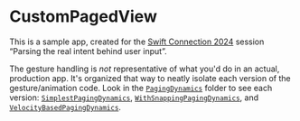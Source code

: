 # CustomPagedView

This is a sample app, created for the [Swift Connection 2024](https://swiftconnection.io/) session “Parsing the real intent behind user input”.

The gesture handling is *not* representative of what you'd do in an actual, production app. It's organized that way to neatly isolate each version of the gesture/animation code. Look in the [`PagingDynamics`](/CustomPagedView/PagingDynamics/) folder to see each version: [`SimplestPagingDynamics`](/CustomPagedView/PagingDynamics/SimplestPagingDynamics.swift), [`WithSnappingPagingDynamics`](/CustomPagedView/PagingDynamics/WithSnappingPagingDynamics.swift), and [`VelocityBasedPagingDynamics`](/CustomPagedView/PagingDynamics/VelocityBasedPagingDynamics.swift).
